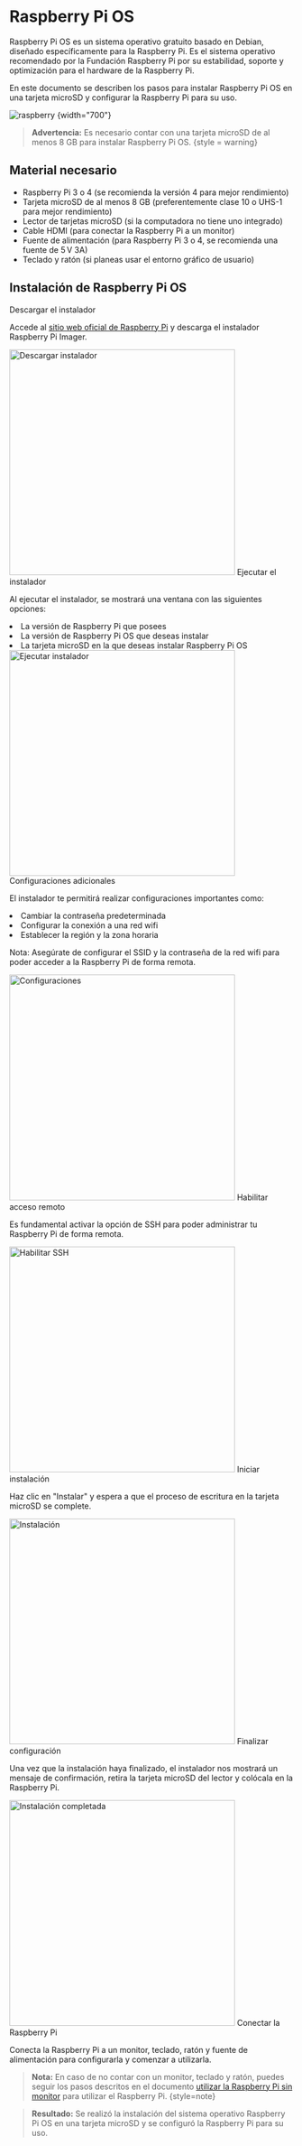# Raspberry Pi OS

Raspberry Pi OS es un sistema operativo gratuito basado en Debian, diseñado específicamente para la Raspberry Pi. Es el sistema operativo recomendado por la Fundación Raspberry Pi por su estabilidad, soporte y optimización para el hardware de la Raspberry Pi.

En este documento se describen los pasos para instalar Raspberry Pi OS en una tarjeta microSD y configurar la Raspberry Pi para su uso.

![raspberry](raspberryPi.png) {width="700"}

> **Advertencia:** Es necesario contar con una tarjeta microSD de al menos 8 GB para instalar Raspberry Pi OS.
> {style = warning}

## Material necesario

- Raspberry Pi 3 o 4 (se recomienda la versión 4 para mejor rendimiento)
- Tarjeta microSD de al menos 8 GB (preferentemente clase 10 o UHS-1 para mejor rendimiento)
- Lector de tarjetas microSD (si la computadora no tiene uno integrado)
- Cable HDMI (para conectar la Raspberry Pi a un monitor)
- Fuente de alimentación (para Raspberry Pi 3 o 4, se recomienda una fuente de 5 V 3A)
- Teclado y ratón (si planeas usar el entorno gráfico de usuario)

## Instalación de Raspberry Pi OS
<procedure title ="Pasos para instalar Raspberry Pi OS en la tarjeta microSD" id = "Instalar-Pi-OS" type="steps">
    <step>
        <control>Descargar el instalador</control>
        <p> Accede al <a href="https://www.raspberrypi.com/software/" summary="Sitio oficial para descargar el instalador de Raspberry Pi OS">sitio web oficial de Raspberry Pi</a> y descarga el instalador Raspberry Pi Imager. </p>
        <img src="descargarInstalador.png" alt="Descargar instalador" width="400" border-effect="rounded" thumbnail="true"/>
    </step>
    <step>
        <control>Ejecutar el instalador</control>
        <p> Al ejecutar el instalador, se mostrará una ventana con las siguientes opciones: </p>
        <list type="bullet">
            <li>La versión de Raspberry Pi que posees</li>
            <li>La versión de Raspberry Pi OS que deseas instalar</li>
            <li>La tarjeta microSD en la que deseas instalar Raspberry Pi OS</li>
        </list>
        <img src="ejecutarInstalador.png" alt="Ejecutar instalador" width="400" border-effect="rounded" thumbnail="true"/>
    </step>
    <step>
        <control>Configuraciones adicionales</control>
        <p> El instalador te permitirá realizar configuraciones importantes como: </p>
        <list type="bullet">
            <li>Cambiar la contraseña predeterminada</li>
            <li>Configurar la conexión a una red wifi</li>
            <li>Establecer la región y la zona horaria</li>
        </list>
        <note>
            <p style="note"><control> Nota:</control> Asegúrate de configurar el SSID y la contraseña de la red wifi para poder acceder a la Raspberry Pi de forma remota.</p>
        </note>
        <img src="configuraciones.png" alt="Configuraciones" width="400" border-effect="rounded" thumbnail="true"/>
    </step>
    <step>
        <control>Habilitar acceso remoto</control>
        <p> Es fundamental activar la opción de SSH para poder administrar tu Raspberry Pi de forma remota.</p>
        <img src="habilitarSSH.png" alt="Habilitar SSH" width="400" border-effect="rounded" thumbnail="true"/>
    </step>
    <step>
        <control>Iniciar instalación</control>
        <p> Haz clic en "Instalar" y espera a que el proceso de escritura en la tarjeta microSD se complete. </p>
        <img src="escribirSD.png" alt="Instalación" width="400" border-effect="rounded" thumbnail="true"/>
    </step>
    <step>
        <control>Finalizar configuración</control>
        <p> Una vez que la instalación haya finalizado, el instalador nos mostrará un mensaje de confirmación, retira la tarjeta microSD del lector y colócala en la Raspberry Pi. </p>
        <img src="instalacionCompletada.png" alt="Instalación completada" width="400" border-effect="rounded" thumbnail="true"/>
    </step>
    <step>
        <control>Conectar la Raspberry Pi</control>
        <p> Conecta la Raspberry Pi a un monitor, teclado, ratón y fuente de alimentación para configurarla y comenzar a utilizarla. </p>
    </step>
</procedure>

> **Nota:** En caso de no contar con un monitor, teclado y ratón, puedes seguir los pasos descritos en el documento [utilizar la Raspberry Pi sin monitor](Utilizar-Raspberry-Pi-sin-monitor.md) para utilizar el Raspberry Pi.
> {style=note}

> **Resultado:** Se realizó la instalación del sistema operativo Raspberry Pi OS en una tarjeta microSD y se configuró la Raspberry Pi para su uso.